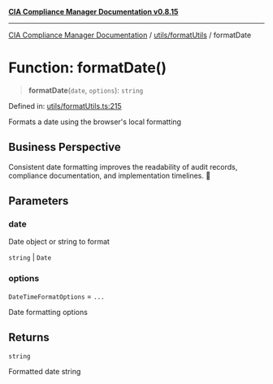 [**CIA Compliance Manager Documentation v0.8.15**](../../../README.md)

***

[CIA Compliance Manager Documentation](../../../modules.md) / [utils/formatUtils](../README.md) / formatDate

# Function: formatDate()

> **formatDate**(`date`, `options`): `string`

Defined in: [utils/formatUtils.ts:215](https://github.com/Hack23/cia-compliance-manager/blob/50a3bb1fa64948444e36c06fee075b5043350db0/src/utils/formatUtils.ts#L215)

Formats a date using the browser's local formatting

## Business Perspective

Consistent date formatting improves the readability of audit records,
compliance documentation, and implementation timelines. 📅

## Parameters

### date

Date object or string to format

`string` | `Date`

### options

`DateTimeFormatOptions` = `...`

Date formatting options

## Returns

`string`

Formatted date string
